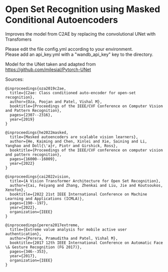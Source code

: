 # Open Set Recognition using Masked Conditional Autoencoders
Improves the model from C2AE by replacing the convolutional UNet with Transfomers

Please edit the file config.yml according to your environment.  
Please add an api_key.yml with a "wandb_api_key" key to the directory.

Model for the UNet taken and adapted from https://github.com/milesial/Pytorch-UNet

Sources:
```
@inproceedings{oza2019c2ae,
  title={C2ae: Class conditioned auto-encoder for open-set recognition},
  author={Oza, Poojan and Patel, Vishal M},
  booktitle={Proceedings of the IEEE/CVF Conference on Computer Vision and Pattern Recognition},
  pages={2307--2316},
  year={2019}
}

@inproceedings{he2022masked,
  title={Masked autoencoders are scalable vision learners},
  author={He, Kaiming and Chen, Xinlei and Xie, Saining and Li, Yanghao and Doll{\'a}r, Piotr and Girshick, Ross},
  booktitle={Proceedings of the IEEE/CVF conference on computer vision and pattern recognition},
  pages={16000--16009},
  year={2022}
}

@inproceedings{cai2022vision,
  title={A Vision Transformer Architecture for Open Set Recognition},
  author={Cai, Feiyang and Zhang, Zhenkai and Liu, Jie and Koutsoukos, Xenofon},
  booktitle={2022 21st IEEE International Conference on Machine Learning and Applications (ICMLA)},
  pages={190--197},
  year={2022},
  organization={IEEE}
}

@inproceedings{perera2017extreme,
  title={Extreme value analysis for mobile active user authentication},
  author={Perera, Pramuditha and Patel, Vishal M},
  booktitle={2017 12th IEEE International Conference on Automatic Face \& Gesture Recognition (FG 2017)},
  pages={346--353},
  year={2017},
  organization={IEEE}
}
```

